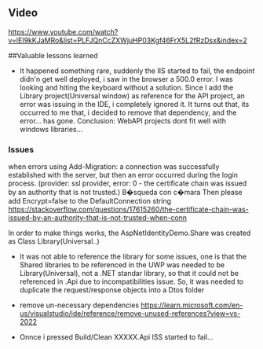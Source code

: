 ## Video
https://www.youtube.com/watch?v=lEI9kKJaMRo&list=PLFJQnCcZXWjuHP03Kgf46FrX5L2fRzDsx&index=2

##Valuable lessons learned
- It happened something rare, suddenly the IIS started to fail, the endpoint didn'n get well deployed, i saw in the browser a 500.0 error. I was looking and hiting the keyboard without a solution.
Since I add the Library project(Universal window) as reference for the API project, an error was
issuing in the IDE, i completely ignored it. It turns out that, its occurred to me that, i decided to 
remove that dependency, and the error... has gone. Conclusion: WebAPI projects dont fit well with
windows libraries... 

### Issues
when errors using Add-Migration: 
a connection was successfully established with the server, but then an error occurred during the login process. (provider: ssl provider, error: 0 - the certificate chain was issued by an authority that is not trusted.)
B�squeda con c�mara
Then please add Encrypt=false to the DefaultConnection string
https://stackoverflow.com/questions/17615260/the-certificate-chain-was-issued-by-an-authority-that-is-not-trusted-when-conn

In order to make things works, the AspNetIdentityDemo.Share was created as Class Library(Universal..)

- It was not able to reference the library for some issues, one is that the Shared libraries to be referenced
in the UWP was needed to be Library(Universal), not a .NET standar library, so that it could not be
referenced in .Api due to incompatibilities issue. So, it was needed to duplicate the request/response objects
into a Dtos folder

- remove un-necessary dependencies
https://learn.microsoft.com/en-us/visualstudio/ide/reference/remove-unused-references?view=vs-2022

- Onnce i pressed Build/Clean XXXXX.Api ISS started to fail...